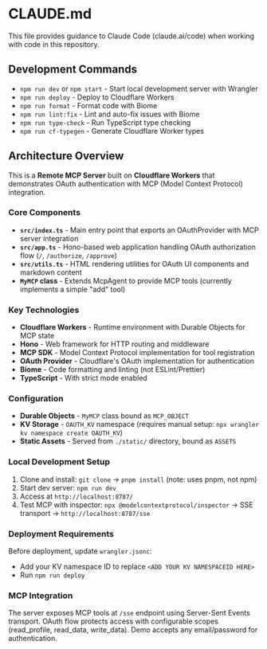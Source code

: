# CLAUDE.md

This file provides guidance to Claude Code (claude.ai/code) when working with code in this repository.

## Development Commands

- `npm run dev` or `npm start` - Start local development server with Wrangler
- `npm run deploy` - Deploy to Cloudflare Workers
- `npm run format` - Format code with Biome
- `npm run lint:fix` - Lint and auto-fix issues with Biome  
- `npm run type-check` - Run TypeScript type checking
- `npm run cf-typegen` - Generate Cloudflare Worker types

## Architecture Overview

This is a **Remote MCP Server** built on **Cloudflare Workers** that demonstrates OAuth authentication with MCP (Model Context Protocol) integration.

### Core Components

- **`src/index.ts`** - Main entry point that exports an OAuthProvider with MCP server integration
- **`src/app.ts`** - Hono-based web application handling OAuth authorization flow (`/`, `/authorize`, `/approve`)
- **`src/utils.ts`** - HTML rendering utilities for OAuth UI components and markdown content
- **`MyMCP` class** - Extends McpAgent to provide MCP tools (currently implements a simple "add" tool)

### Key Technologies

- **Cloudflare Workers** - Runtime environment with Durable Objects for MCP state
- **Hono** - Web framework for HTTP routing and middleware
- **MCP SDK** - Model Context Protocol implementation for tool registration
- **OAuth Provider** - Cloudflare's OAuth implementation for authentication
- **Biome** - Code formatting and linting (not ESLint/Prettier)
- **TypeScript** - With strict mode enabled

### Configuration

- **Durable Objects** - `MyMCP` class bound as `MCP_OBJECT`
- **KV Storage** - `OAUTH_KV` namespace (requires manual setup: `npx wrangler kv namespace create OAUTH_KV`)
- **Static Assets** - Served from `./static/` directory, bound as `ASSETS`

### Local Development Setup

1. Clone and install: `git clone` → `pnpm install` (note: uses pnpm, not npm)
2. Start dev server: `npm run dev` 
3. Access at `http://localhost:8787/`
4. Test MCP with inspector: `npx @modelcontextprotocol/inspector` → SSE transport → `http://localhost:8787/sse`

### Deployment Requirements

Before deployment, update `wrangler.jsonc`:
- Add your KV namespace ID to replace `<ADD YOUR KV NAMESPACEID HERE>`
- Run `npm run deploy`

### MCP Integration

The server exposes MCP tools at `/sse` endpoint using Server-Sent Events transport. OAuth flow protects access with configurable scopes (read_profile, read_data, write_data). Demo accepts any email/password for authentication.
